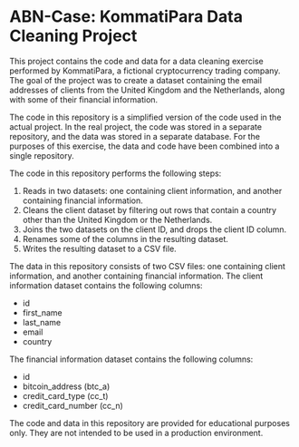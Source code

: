 # ABN-Case: KommatiPara Data Cleaning Project

This project contains the code and data for a data cleaning exercise performed by KommatiPara, a fictional cryptocurrency trading company. The goal of the project was to create a dataset containing the email addresses of clients from the United Kingdom and the Netherlands, along with some of their financial information.

The code in this repository is a simplified version of the code used in the actual project. In the real project, the code was stored in a separate repository, and the data was stored in a separate database. For the purposes of this exercise, the data and code have been combined into a single repository.

The code in this repository performs the following steps:
1. Reads in two datasets: one containing client information, and another containing financial information.
2. Cleans the client dataset by filtering out rows that contain a country other than the United Kingdom or the Netherlands.
3. Joins the two datasets on the client ID, and drops the client ID column.
4. Renames some of the columns in the resulting dataset.
5. Writes the resulting dataset to a CSV file.

The data in this repository consists of two CSV files: one containing client information, and another containing financial information. The client information dataset contains the following columns:
- id
- first_name
- last_name
- email
- country

The financial information dataset contains the following columns:
- id
- bitcoin_address (btc_a)
- credit_card_type (cc_t)
- credit_card_number (cc_n)

The code and data in this repository are provided for educational purposes only. They are not intended to be used in a production environment.